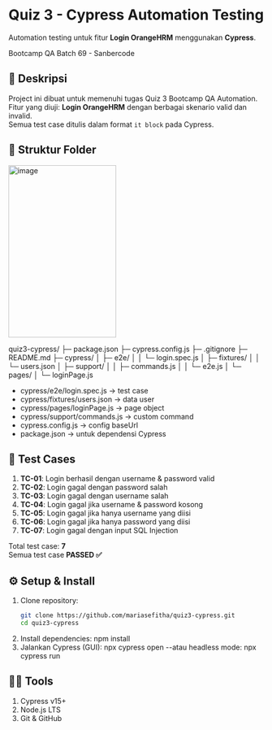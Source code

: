 # Quiz 3 - Cypress Automation Testing  
Automation testing untuk fitur **Login OrangeHRM** menggunakan **Cypress**.

Bootcamp QA Batch 69 - Sanbercode


## 📌 Deskripsi
Project ini dibuat untuk memenuhi tugas Quiz 3 Bootcamp QA Automation.  
Fitur yang diuji: **Login OrangeHRM** dengan berbagai skenario valid dan invalid.  
Semua test case ditulis dalam format `it block` pada Cypress.  


## 📄 Struktur Folder
<img width="212" height="339" alt="image" src="https://github.com/user-attachments/assets/7844e2b7-83d9-497d-ac31-5561c17b9bce" />

quiz3-cypress/
├─ package.json
├─ cypress.config.js
├─ .gitignore
├─ README.md
├─ cypress/
│  ├─ e2e/
│  │  └─ login.spec.js
│  ├─ fixtures/
│  │  └─ users.json
│  ├─ support/
│  │  ├─ commands.js
│  │  └─ e2e.js
│  └─ pages/
│     └─ loginPage.js

- cypress/e2e/login.spec.js → test case
- cypress/fixtures/users.json → data user
- cypress/pages/loginPage.js → page object
- cypress/support/commands.js → custom command
- cypress.config.js → config baseUrl
- package.json → untuk dependensi Cypress


## 🧪 Test Cases
1. **TC-01**: Login berhasil dengan username & password valid  
2. **TC-02**: Login gagal dengan password salah  
3. **TC-03**: Login gagal dengan username salah  
4. **TC-04**: Login gagal jika username & password kosong  
5. **TC-05**: Login gagal jika hanya username yang diisi  
6. **TC-06**: Login gagal jika hanya password yang diisi  
7. **TC-07**: Login gagal dengan input SQL Injection  

Total test case: **7**  
Semua test case **PASSED ✅**  


## ⚙️ Setup & Install
1. Clone repository:
   ```bash
   git clone https://github.com/mariasefitha/quiz3-cypress.git
   cd quiz3-cypress
2. Install dependencies:
   npm install
3. Jalankan Cypress (GUI):
   npx cypress open
   --atau headless mode:
   npx cypress run


## 👩‍💻 Tools
1. Cypress v15+
2. Node.js LTS
3. Git & GitHub
